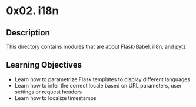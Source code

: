 # 0x02. i18n
## Description
This directory contains modules that are about Flask-Babel, i18n, and pytz

## Learning Objectives
* Learn how to parametrize Flask templates to display different languages
* Learn how to infer the correct locale based on URL parameters, user settings or request headers
* Learn how to localize timestamps